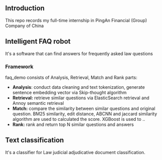 ## Introduction 

This repo records my full-time internship in PingAn Financial (Group) Company of China 



## Intelligent FAQ robot

It's a software that can find answers for frequently asked law questions

### Framework

faq_demo consists of Analysis, Retrieval, Match and Rank parts:

- **Analysis**: conduct data cleaning and text tokenization, generate sentence embedding vector via Skip-thought algorithm
- **Retrieval:** retrieve similar questions via ElasticSearch retrieval and Annoy semantic retrieval
- **Match:** compare the similarity  between similar questions and original question. BM25 similarity, edit distance, ABCNN and jaccard similarity algorithm are used to calculated the score. XGBoost is used to ..
- **Rank:** rank and return top N similar questions and answers



## Text classification

It's a classifier for Law judicial adjudicative document classification.



